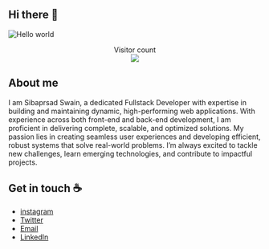## Hi there 👋

<img src="https://raw.githubusercontent.com/sagar-viradiya/sagar-viradiya/master/resources/banner.png" alt="Hello world">

<p align="center"> 
  Visitor count<br>
  <img src="https://profile-counter.glitch.me/sagar-viradiya/count.svg" />
</p>

## About me

I am Sibaprsad Swain, a dedicated Fullstack Developer with expertise in building and maintaining dynamic, high-performing web applications. With experience across both front-end and back-end development, I am proficient in delivering complete, scalable, and optimized solutions. My passion lies in creating seamless user experiences and developing efficient, robust systems that solve real-world problems. I’m always excited to tackle new challenges, learn emerging technologies, and contribute to impactful projects.

## Get in touch :coffee:

- [instagram](https://www.instagram.com/siba.prsad.swain/)
- [Twitter](https://twitter.com/viradiya_sagar)
- [Email](sibaprsadswain@yahoo.com)
- [LinkedIn](https://in.linkedin.com/in/sibaprasad-swain-398a49262)
